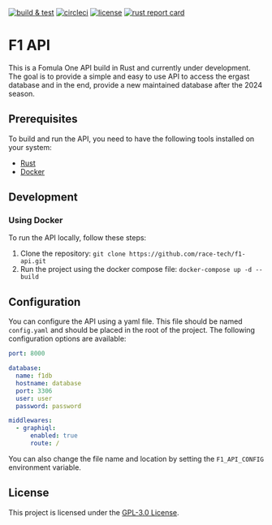 [![build & test](https://img.shields.io/github/actions/workflow/status/race-tech/f1-api/rust.yml?logo=github)](https://github.com/race-tech/f1-api/blob/master/.github/workflows/rust.yml)
[![circleci](https://img.shields.io/circleci/build/gh/race-tech/f1-api?logo=circleci&logoColor=white&label=circleci)](https://circleci.com/gh/race-tech/f1-api)
[![license](https://img.shields.io/github/license/race-tech/f1-api)](https://www.gnu.org/licenses/gpl-3.0.en.html)
[![rust report card](https://rust-reportcard.xuri.me/badge/github.com/race-tech/f1-api)](https://rust-reportcard.xuri.me/report/github.com/race-tech/f1-api)

# F1 API

This is a Fomula One API build in Rust and currently under development. The goal is to provide a simple and easy to use API to access the ergast database and in the end, provide a new maintained database after the 2024 season.

## Prerequisites

To build and run the API, you need to have the following tools installed on your system:

- [Rust](https://www.rust-lang.org/tools/install)
- [Docker](https://docs.docker.com/get-docker/)

## Development

### Using Docker

To run the API locally, follow these steps:

1. Clone the repository: `git clone https://github.com/race-tech/f1-api.git`
2. Run the project using the docker compose file: `docker-compose up -d --build`

## Configuration

You can configure the API using a yaml file. This file should be named `config.yaml` and should be placed in the root of the project. The following configuration options are available:

```yaml
port: 8000

database:
  name: f1db
  hostname: database
  port: 3306
  user: user
  password: password

middlewares:
  - graphiql:
      enabled: true
      route: /
```

You can also change the file name and location by setting the `F1_API_CONFIG` environment variable.

## License

This project is licensed under the [GPL-3.0 License](https://github.com/race-tech/f1-api/blob/master/LICENSE).
